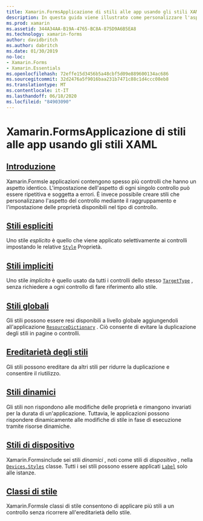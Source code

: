 ```yaml
---
title: Xamarin.FormsApplicazione di stili alle app usando gli stili XAML
description: In questa guida viene illustrato come personalizzare l'aspetto di un' Xamarin.Forms applicazione utilizzando gli stili XAML.
ms.prod: xamarin
ms.assetid: 344A34AA-B19A-4765-BC8A-875D9A6B5EA8
ms.technology: xamarin-forms
author: davidbritch
ms.author: dabritch
ms.date: 01/30/2019
no-loc:
- Xamarin.Forms
- Xamarin.Essentials
ms.openlocfilehash: 72effe15d3456b5a48cbf5d09e889600134ac686
ms.sourcegitcommit: 32d2476a5f9016baa231b7471c88c1d4ccc08eb8
ms.translationtype: MT
ms.contentlocale: it-IT
ms.lasthandoff: 06/18/2020
ms.locfileid: "84903090"
---
```

# <a name="styling-xamarinforms-apps-using-xaml-styles"></a>Xamarin.FormsApplicazione di stili alle app usando gli stili XAML

## <a name="introduction"></a>[Introduzione](introduction.md)

Xamarin.Formsle applicazioni contengono spesso più controlli che hanno un aspetto identico. L'impostazione dell'aspetto di ogni singolo controllo può essere ripetitiva e soggetta a errori. È invece possibile creare stili che personalizzano l'aspetto del controllo mediante il raggruppamento e l'impostazione delle proprietà disponibili nel tipo di controllo.

## <a name="explicit-styles"></a>[Stili espliciti](explicit.md)

Uno stile *esplicito* è quello che viene applicato selettivamente ai controlli impostando le relative [`Style`](xref:Xamarin.Forms.NavigableElement.Style) Proprietà.

## <a name="implicit-styles"></a>[Stili impliciti](implicit.md)

Uno stile *implicito* è quello usato da tutti i controlli dello stesso [`TargetType`](xref:Xamarin.Forms.Style.TargetType) , senza richiedere a ogni controllo di fare riferimento allo stile.

## <a name="global-styles"></a>[Stili globali](application.md)

Gli stili possono essere resi disponibili a livello globale aggiungendoli all'applicazione [`ResourceDictionary`](xref:Xamarin.Forms.ResourceDictionary) . Ciò consente di evitare la duplicazione degli stili in pagine o controlli.

## <a name="style-inheritance"></a>[Ereditarietà degli stili](inheritance.md)

Gli stili possono ereditare da altri stili per ridurre la duplicazione e consentire il riutilizzo.

## <a name="dynamic-styles"></a>[Stili dinamici](dynamic.md)

Gli stili non rispondono alle modifiche delle proprietà e rimangono invariati per la durata di un'applicazione. Tuttavia, le applicazioni possono rispondere dinamicamente alle modifiche di stile in fase di esecuzione tramite risorse dinamiche.

## <a name="device-styles"></a>[Stili di dispositivo](device.md)

Xamarin.Formsinclude sei stili *dinamici* , noti come stili di *dispositivo* , nella [`Devices.Styles`](xref:Xamarin.Forms.Device.Styles) classe. Tutti i sei stili possono essere applicati [`Label`](xref:Xamarin.Forms.Label) solo alle istanze.

## <a name="style-classes"></a>[Classi di stile](style-class.md)

Xamarin.Formsle classi di stile consentono di applicare più stili a un controllo senza ricorrere all'ereditarietà dello stile.
